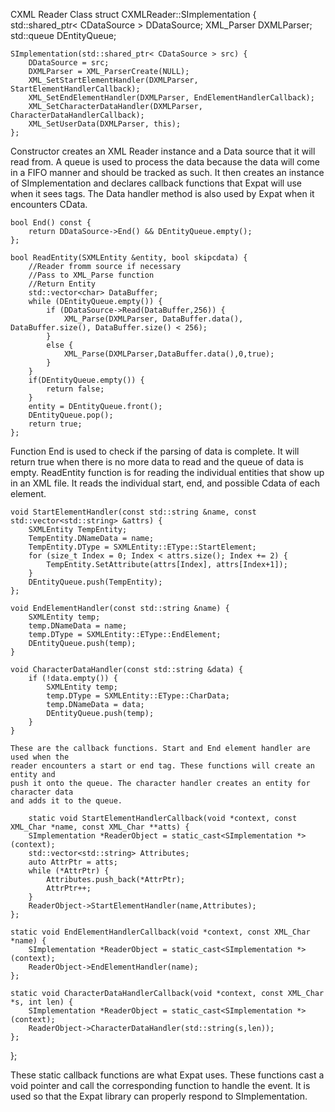CXML Reader Class
struct CXMLReader::SImplementation {
    std::shared_ptr< CDataSource > DDataSource;
    XML_Parser DXMLParser;
    std::queue<SXMLEntity> DEntityQueue;

    SImplementation(std::shared_ptr< CDataSource > src) {
        DDataSource = src;
        DXMLParser = XML_ParserCreate(NULL);
        XML_SetStartElementHandler(DXMLParser, StartElementHandlerCallback);
        XML_SetEndElementHandler(DXMLParser, EndElementHandlerCallback);
        XML_SetCharacterDataHandler(DXMLParser, CharacterDataHandlerCallback);
        XML_SetUserData(DXMLParser, this);
    };

Constructor creates an XML Reader instance and a Data source that it will read from. 
A queue is used to process the data because the data will come in a FIFO manner and
should be tracked as such. It then creates an instance of SImplementation and declares 
callback functions that Expat will use when it sees tags. The Data handler method is 
also used by Expat when it encounters CData.

    bool End() const {
        return DDataSource->End() && DEntityQueue.empty();
    };

    bool ReadEntity(SXMLEntity &entity, bool skipcdata) {
        //Reader fromm source if necessary
        //Pass to XML_Parse function
        //Return Entity
        std::vector<char> DataBuffer;
        while (DEntityQueue.empty()) {
            if (DDataSource->Read(DataBuffer,256)) {
                XML_Parse(DXMLParser, DataBuffer.data(), DataBuffer.size(), DataBuffer.size() < 256);
            }
            else {
                XML_Parse(DXMLParser,DataBuffer.data(),0,true);
            }
        }
        if(DEntityQueue.empty()) {
            return false;
        }
        entity = DEntityQueue.front();
        DEntityQueue.pop();
        return true;
    };

Function End is used to check if the parsing of data is complete. It will return true when 
there is no more data to read and the queue of data is empty. ReadEntity function is for
reading the individual entities that show up in an XML file. It reads the individual start, 
end, and possible Cdata of each element.

    void StartElementHandler(const std::string &name, const std::vector<std::string> &attrs) {
        SXMLEntity TempEntity;
        TempEntity.DNameData = name;
        TempEntity.DType = SXMLEntity::EType::StartElement;
        for (size_t Index = 0; Index < attrs.size(); Index += 2) {
            TempEntity.SetAttribute(attrs[Index], attrs[Index+1]);
        }
        DEntityQueue.push(TempEntity);
    };

    void EndElementHandler(const std::string &name) {
        SXMLEntity temp;
        temp.DNameData = name;
        temp.DType = SXMLEntity::EType::EndElement;
        DEntityQueue.push(temp);
    }

    void CharacterDataHandler(const std::string &data) {
        if (!data.empty()) {
            SXMLEntity temp;
            temp.DType = SXMLEntity::EType::CharData;
            temp.DNameData = data;
            DEntityQueue.push(temp);
        }
    }

    These are the callback functions. Start and End element handler are used when the 
    reader encounters a start or end tag. These functions will create an entity and 
    push it onto the queue. The character handler creates an entity for character data
    and adds it to the queue.

        static void StartElementHandlerCallback(void *context, const XML_Char *name, const XML_Char **atts) {
        SImplementation *ReaderObject = static_cast<SImplementation *>(context);
        std::vector<std::string> Attributes;
        auto AttrPtr = atts;
        while (*AttrPtr) {
            Attributes.push_back(*AttrPtr);
            AttrPtr++;
        }
        ReaderObject->StartElementHandler(name,Attributes);
    };

    static void EndElementHandlerCallback(void *context, const XML_Char *name) {
        SImplementation *ReaderObject = static_cast<SImplementation *>(context);
        ReaderObject->EndElementHandler(name);
    };

    static void CharacterDataHandlerCallback(void *context, const XML_Char *s, int len) {
        SImplementation *ReaderObject = static_cast<SImplementation *>(context);
        ReaderObject->CharacterDataHandler(std::string(s,len));
    };

};

These static callback functions are what Expat uses. These functions cast a void pointer
and call the corresponding function to handle the event. It is used so that the Expat 
library can properly respond to SImplementation.
